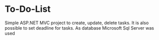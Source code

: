 # To-Do-List
Simple ASP.NET MVC project to create, update, delete tasks. It is also possible to set deadline for tasks. As database Microsoft Sql Server was used
